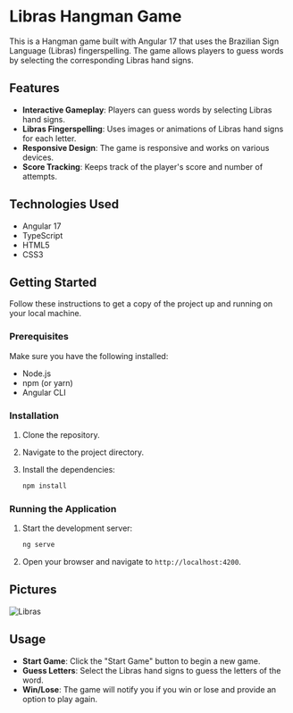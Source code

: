 # Libras Hangman Game

This is a Hangman game built with Angular 17 that uses the Brazilian Sign Language (Libras) fingerspelling. The game allows players to guess words by selecting the corresponding Libras hand signs.

## Features
 
- **Interactive Gameplay**: Players can guess words by selecting Libras hand signs.
- **Libras Fingerspelling**: Uses images or animations of Libras hand signs for each letter.
- **Responsive Design**: The game is responsive and works on various devices.
- **Score Tracking**: Keeps track of the player's score and number of attempts.

## Technologies Used

- Angular 17
- TypeScript
- HTML5
- CSS3

## Getting Started

Follow these instructions to get a copy of the project up and running on your local machine.

### Prerequisites

Make sure you have the following installed:

- Node.js
- npm (or yarn)
- Angular CLI

### Installation

1. Clone the repository.

2. Navigate to the project directory.

3. Install the dependencies:
    ```bash
    npm install
    ```

### Running the Application

1. Start the development server:
    ```bash
    ng serve
    ```

2. Open your browser and navigate to `http://localhost:4200`.

## Pictures

![Libras](https://i.ibb.co/TD7P5wD8/imagem-2025-03-27-001051009.png)

## Usage

- **Start Game**: Click the "Start Game" button to begin a new game.
- **Guess Letters**: Select the Libras hand signs to guess the letters of the word.
- **Win/Lose**: The game will notify you if you win or lose and provide an option to play again.
